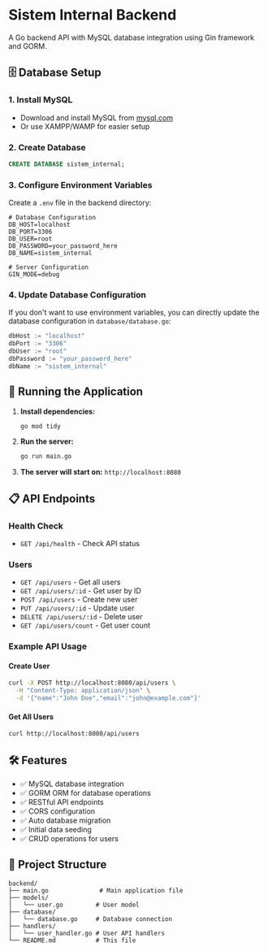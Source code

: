 # Sistem Internal Backend

A Go backend API with MySQL database integration using Gin framework and GORM.

## 🗄️ Database Setup

### 1. Install MySQL
- Download and install MySQL from [mysql.com](https://dev.mysql.com/downloads/)
- Or use XAMPP/WAMP for easier setup

### 2. Create Database
```sql
CREATE DATABASE sistem_internal;
```

### 3. Configure Environment Variables
Create a `.env` file in the backend directory:

```env
# Database Configuration
DB_HOST=localhost
DB_PORT=3306
DB_USER=root
DB_PASSWORD=your_password_here
DB_NAME=sistem_internal

# Server Configuration
GIN_MODE=debug
```

### 4. Update Database Configuration
If you don't want to use environment variables, you can directly update the database configuration in `database/database.go`:

```go
dbHost := "localhost"
dbPort := "3306"
dbUser := "root"
dbPassword := "your_password_here"
dbName := "sistem_internal"
```

## 🚀 Running the Application

1. **Install dependencies:**
   ```bash
   go mod tidy
   ```

2. **Run the server:**
   ```bash
   go run main.go
   ```

3. **The server will start on:** `http://localhost:8080`

## 📋 API Endpoints

### Health Check
- `GET /api/health` - Check API status

### Users
- `GET /api/users` - Get all users
- `GET /api/users/:id` - Get user by ID
- `POST /api/users` - Create new user
- `PUT /api/users/:id` - Update user
- `DELETE /api/users/:id` - Delete user
- `GET /api/users/count` - Get user count

### Example API Usage

#### Create User
```bash
curl -X POST http://localhost:8080/api/users \
  -H "Content-Type: application/json" \
  -d '{"name":"John Doe","email":"john@example.com"}'
```

#### Get All Users
```bash
curl http://localhost:8080/api/users
```

## 🛠️ Features

- ✅ MySQL database integration
- ✅ GORM ORM for database operations
- ✅ RESTful API endpoints
- ✅ CORS configuration
- ✅ Auto database migration
- ✅ Initial data seeding
- ✅ CRUD operations for users

## 📁 Project Structure

```
backend/
├── main.go              # Main application file
├── models/
│   └── user.go         # User model
├── database/
│   └── database.go     # Database connection
├── handlers/
│   └── user_handler.go # User API handlers
└── README.md           # This file
```
